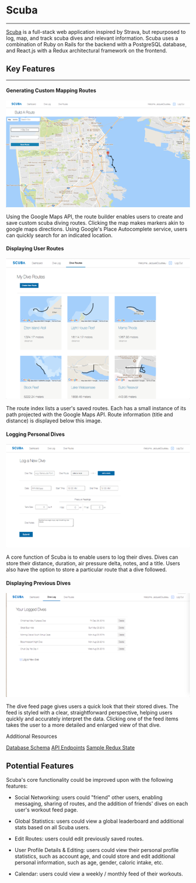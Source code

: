 # Scuba

***

[Scuba](http://www.scuba.fitness) is a full-stack web application inspired by Strava, but repurposed to log, map, and track scuba dives and relevant information. Scuba uses a combination of Ruby on Rails for the backend with a PostgreSQL database, and React.js with a Redux architectural framework on the frontend.

## Key Features
***



#### Generating Custom Mapping Routes


![New Route](./docs/images/new_route.png)

  Using the Google Maps API, the route builder enables users to create and save custom scuba diving routes. Clicking the map makes markers akin to google maps directions. Using Google's Place Autocomplete service, users can quickly search for an indicated location.


#### Displaying User Routes


![Dive Routes](./docs/images/dive_routes.png)

The route index lists a user's saved routes. Each has a small instance of its path projected with the Google Maps API. Route information (title and distance) is displayed below this image.


#### Logging Personal Dives


![New Dive](./docs/images/new_dive.png)

A core function of Scuba is to enable users to log their dives. Dives can store their distance, duration, air pressure delta, notes, and a title. Users also have the option to store a particular route that a dive followed.


#### Displaying Previous Dives


![Logged Dives](./docs/images/logged_dives.png)

The dive feed page gives users a quick look that their stored dives. The feed is styled with a clear, straightforward perspective, helping users quickly and accurately interpret the data. Clicking one of the feed items takes the user to a more detailed and enlarged view of that dive.

Additional Resources

[Database Schema](./docs/schema.md)
[API Endpoints](./docs/api-endpoints.md)
[Sample Redux State](./docs/sample-state.md)

## Potential Features

Scuba's core functionality could be improved upon with the following features:

*  Social Networking: users could "friend" other users, enabling messaging, sharing of routes, and the addition of friends' dives on each user's workout feed page.

*  Global Statistics: users could view a global leaderboard and additional stats based on all Scuba users.

*  Edit Routes: users could edit previously saved routes.

*  User Profile Details & Editing: users could view their personal profile statistics, such as account age, and could store and edit additional personal information, such as age, gender, caloric intake, etc.
*  Calendar: users could view a weekly / monthly feed of their workouts.
